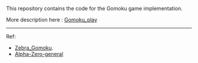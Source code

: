 This repository contains the code for the Gomoku game implementation.

More description here : [Gomoku_play](https://hz424.github.io/data/gomoku/)


---
Ref:
* [Zebra_Gomoku](https://github.com/stefangabos/Zebra_Gomoku).
* [Alpha-Zero-general](https://github.com/suragnair/alpha-zero-general)